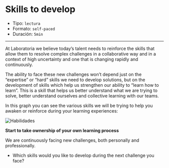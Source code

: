 # Skills to develop

* Tipo: `lectura`
* Formato: `self-paced`
* Duración: `5min`

***

At Laboratoria we believe today’s talent needs to reinforce the skills that
allow them to resolve complex challenges in a collaborative way and in a context
of high uncertainty and one that is changing rapidly and continuously.

The ability to face these new challenges won’t depend just on the “expertise” or
“hard” skills we need to develop solutions, but on the development of skills
which help us strengthen our ability to “learn how to learn”. This is a skill
that helps us better understand what we are trying to solve, better understand
ourselves and collective learning with our teams.

In this graph you can see the various skills we will be trying to help you
awaken or reinforce during your learning experiences:

![Habilidades](https://user-images.githubusercontent.com/36275285/92282990-78729f80-eec4-11ea-878d-5089189af1ba.png)

**Start to take ownership of your own learning process**

We are continuously facing new challenges, both personally and professionally.

- Which skills would you like to develop during the next challenge you face?

